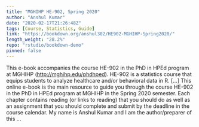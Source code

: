 ```yaml
---
title: "MGHIHP HE-902, Spring 2020"
author: "Anshul Kumar"
date: "2020-02-17T21:26:48Z"
tags: [Course, Statistics, Guide]
link: "https://bookdown.org/anshul302/HE902-MGHIHP-Spring2020/"
length_weight: "28.2%"
repo: "rstudio/bookdown-demo"
pinned: false
---
```


This e-book accompanies the course HE-902 in the PhD in HPEd program at MGHIHP (http://mghihp.edu/phdhped). HE-902 is a statistics course that equips students to analyze healthcare and/or behavioral data in R. [...] This online e-book is the main resource to guide you through the course HE-902 in the PhD in HPEd program at MGHIHP in the Spring 2020 semester. Each chapter contains reading (or links to reading) that you should do as well as an assignment that you should complete and submit by the deadline in the course calendar. My name is Anshul Kumar and I am the author/preparer of this ...

